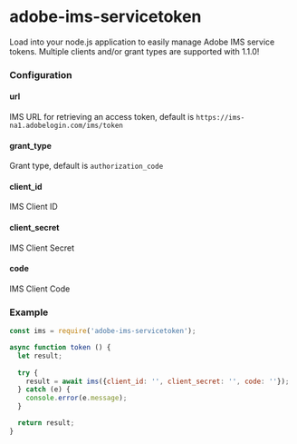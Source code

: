 # adobe-ims-servicetoken
Load into your node.js application to easily manage Adobe IMS service tokens. Multiple clients and/or grant types are supported with 1.1.0!

### Configuration
#### url
IMS URL for retrieving an access token, default is `https://ims-na1.adobelogin.com/ims/token`

#### grant_type
Grant type, default is `authorization_code`

#### client_id
IMS Client ID

#### client_secret
IMS Client Secret

#### code
IMS Client Code

### Example
```javascript
const ims = require('adobe-ims-servicetoken');

async function token () {
  let result;
  
  try {
    result = await ims({client_id: '', client_secret: '', code: ''});
  } catch (e) {
    console.error(e.message);
  }

  return result;
}
```
